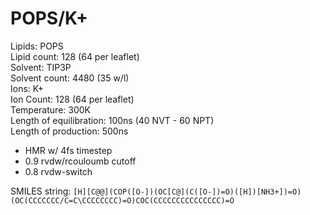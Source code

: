 # POPS/K+

Lipids: POPS<br/>
Lipid count: 128 (64 per leaflet)<br/>
Solvent: TIP3P<br/>
Solvent count: 4480 (35 w/l)<br/>
Ions: K+<br/>
Ion Count: 128 (64 per leaflet)<br/>
Temperature: 300K<br/>
Length of equilibration: 100ns (40 NVT - 60 NPT)<br/>
Length of production: 500ns<br/>

- HMR w/ 4fs timestep
- 0.9 rvdw/rcouloumb cutoff
- 0.8 rvdw-switch

SMILES string: `[H][C@@](COP([O-])(OC[C@](C([O-])=O)([H])[NH3+])=O)(OC(CCCCCCC/C=C\CCCCCCCC)=O)COC(CCCCCCCCCCCCCCC)=O`